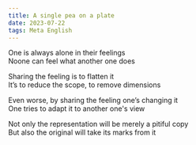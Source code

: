 ```yaml
---
title: A single pea on a plate
date: 2023-07-22
tags: Meta English
---
```


One is always alone in their feelings <br>
Noone can feel what another one does <br>

Sharing the feeling is to flatten it <br>
It’s to reduce the scope, to remove dimensions <br>

Even worse, by sharing the feeling one’s changing it <br>
One tries to adapt it to another one's view <br>

Not only the representation will be merely a pitiful copy <br>
But also the original will take its marks from it <br>

